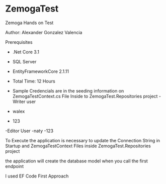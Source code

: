 # ZemogaTest
Zemoga Hands on Test 

Author:
Alexander Gonzalez Valencia

Prerequisites
- .Net Core 3.1 
- SQL Server
- EntityFrameworkCore 2.1.11



- Total Time: 12 Hours

- Sample Credencials are in the seeding information on ZemogaTestContext.cs File Inside to ZemogaTest.Repositories project 
-Writer user
- walex 
- 123

-Editor User
-naty
-123

To Execute the application is necessary to update the Connection String in Startup and ZemogaTestContext Files inside  ZemogaTest.Repositories project 

the application will create the database model when you call the first endpoint 

I used EF Code First Approach 
